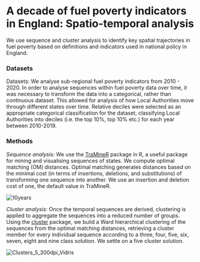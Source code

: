 # A decade of fuel poverty indicators in England: Spatio-temporal analysis
We use sequence and cluster analysis to identify key spatial trajectories in fuel poverty based on definitions and indicators used in national policy in England. 

### Datasets
Datasets: We analyse sub-regional fuel poverty indicators from 2010 - 2020. In order to analyse sequences within fuel poverty data over time, it was necessary to transform the data into a categorical, rather than continuous dataset. This allowed for analysis of how Local Authorities move through different states over time. Relative deciles were selected as an appropriate categorical classification for the dataset, classifying Local Authorities into deciles (i.e. the top 10%, top 10% etc.) for each year between 2010-2019. 

### Methods
*Sequence analysis:* We use the [TraMineR](http://traminer.unige.ch/) package in R, a useful package for mining and visualising sequences of states. We compute optimal matching (OM) distances. Optimal matching generates distances based on the minimal cost (in terms of insertions, deletions, and substitutions) of transforming one sequence into another. We use an insertion and deletion cost of one, the default value in TraMineR.

![10years](https://user-images.githubusercontent.com/57355504/130454920-5925f9e2-5958-401c-bc13-c679678e1831.png)

*Cluster analysis:* Once the temporal sequences are derived, clustering is applied to aggregate the sequences into a reduced number of groups. Using the [cluster](https://cran.r-project.org/web/packages/cluster/cluster.pdf) package, we build a Ward hierarchical clustering of the sequences from the optimal matching distances, retrieving a cluster member for every individual sequence according to a three, four, five, six, seven, eight and nine class solution. We settle on a five cluster solution.

![Clusters_5_300dpi_Vidris](https://user-images.githubusercontent.com/57355504/130453702-79f473af-68b1-42ba-a6a2-916b5816c226.jpg)


